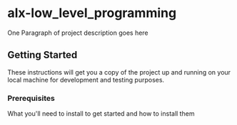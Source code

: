 # alx-low_level_programming

One Paragraph of project description goes here

## Getting Started

These instructions will get you a copy of the project up and running on your local machine for development and testing purposes.

### Prerequisites

What you'll need to install to get started and how to install them
